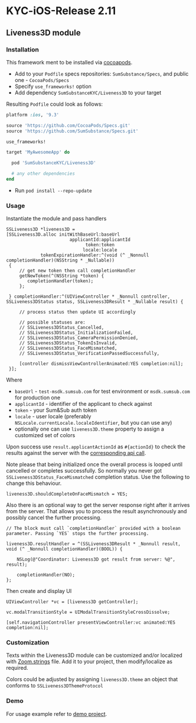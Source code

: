 # KYC-iOS-Release 2.11

## Liveness3D module

### Installation

This framework ment to be installed via [cocoapods](https://cocoapods.org/).

* Add to your `Podfile` specs repositories: `SumSubstance/Specs`, and public one - `CocoaPods/Specs`
* Specify `use_frameworks!` option
* Add dependency `SumSubstanceKYC/Liveness3D` to your target

Resulting `Podfile` could look as follows:
```ruby
platform :ios, '9.3'

source 'https://github.com/CocoaPods/Specs.git'
source 'https://github.com/SumSubstance/Specs.git'

use_frameworks!

target 'MyAwesomeApp' do

  pod 'SumSubstanceKYC/Liveness3D'

  # any other dependencies
end
```
* Run `pod install --repo-update`

### Usage

Instantiate the module and pass handlers
```objc
SSLiveness3D *liveness3D =
[SSLiveness3D.alloc initWithBaseUrl:baseUrl
                        applicantId:applicantId
                              token:token
                             locale:locale
             tokenExpirationHandler:^(void (^ _Nonnull completionHandler)(NSString * _Nullable))
 {
     // get new token then call completionHandler
     getNewToken(^(NSString *token) {
        completionHandler(token);
     };
     
 } completionHandler:^(UIViewController * _Nonnull controller, SSLiveness3DStatus status, SSLiveness3DResult * _Nullable result) {
     
     // process status then update UI accordingly

     // possible statuses are:
     // SSLiveness3DStatus_Cancelled,
     // SSLiveness3DStatus_InitializationFailed,
     // SSLiveness3DStatus_CameraPermissionDenied,
     // SSLiveness3DStatus_TokenIsInvalid,
     // SSLiveness3DStatus_FaceMismatched,
     // SSLiveness3DStatus_VerificationPassedSuccessfully,

     [controller dismissViewControllerAnimated:YES completion:nil];
 }];
``` 
Where 
* `baseUrl` - `test-msdk.sumsub.com` for test environment or `msdk.sumsub.com` for production one
* `applicantId` - identifier of the applicant to check against
* `token` - your Sum&Sub auth token
* `locale` - user locale (preferably `NSLocale.currentLocale.localeIdentifier`, but you can use any)
* optionally one can use `liveness3D.theme` property to assign a customized set of colors

Upon success use `result.applicantActionId` as `#{actionId}` to check the results against the server with the [corresponding api call](https://developers.sumsub.com/applicant-actions/#result).

Note please that being initialized once the overall process is looped until cancelled or completes successfully. So normally you never got `SSLiveness3DStatus_FaceMismatched` completion status. Use the following to change this behaviour.
```objc
liveness3D.shouldCompleteOnFaceMismatch = YES;
```

Also there is an optional way to get the server response right after it arrives from the server. That allows you to process the result asynchronously and possibly cancel the further processing.
```objc
// The block must call `completionHandler` provided with a boolean parameter. Passing `YES` stops the further processing.

liveness3D.resultHandler = ^(SSLiveness3DResult * _Nonnull result, void (^ _Nonnull completionHandler)(BOOL)) {
  
    NSLog(@"Coordinator: Liveness3D got result from server: %@", result);
    
    completionHandler(NO);
};

```

Then create and display UI
```objc
UIViewController *vc = [liveness3D getController];

vc.modalTransitionStyle = UIModalTransitionStyleCrossDissolve;

[self.navigationController presentViewController:vc animated:YES completion:nil];
```

### Customization

Texts within the Liveness3D module can be customized and/or localized with [Zoom.strings](https://github.com/SumSubstance/KYC-iOS-Release/blob/master/2.11/Zoom.strings) file. Add it to your project, then modify/localize as required.

Colors could be adjusted by assigning `liveness3D.theme` an object that conforms to `SSLiveness3DThemeProtocol`

### Demo

For usage example refer to [demo project](https://github.com/SumSubstance/KYC-iOS-Demo).
